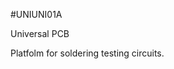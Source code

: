 <!--- PrjInfo ---> <!--- Please remove this line after manually editing --->
<!--- 00a56be08b96043df9e37d6aff7b6990 --->
<!--- Created:20170111-16:38: ---> 
<!--- Author:Mlab: ---> 
<!--- AuthorEmail:mlab@mlab.cz: ---> 
<!--- Tags:imported: ---> 
<!--- Ust:None: ---> 
<!--- Name:UNIUNI01A: --->
#UNIUNI01A 
<!--- LongName --->
Universal PCB
<!--- ELongName ---> 

<!--- Lead --->
Platfolm for soldering testing circuits.
<!--- ELead ---> 


​
​
<!--- Description --->
<!--- EDescription --->
<!--- Content --->
<!--- EContent --->
            